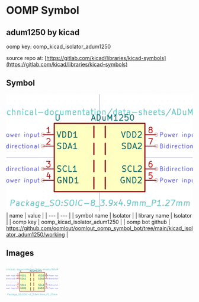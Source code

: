 # OOMP Symbol  
## adum1250  by kicad  
  
oomp key: oomp_kicad_isolator_adum1250  
  
source repo at: [https://gitlab.com/kicad/libraries/kicad-symbols](https://gitlab.com/kicad/libraries/kicad-symbols)  
## Symbol  
  
[![working.png](working_600.png)](working.png)  
| name | value | 
| --- | --- | 
| symbol name | Isolator | 
| library name | Isolator | 
| oomp key | oomp_kicad_isolator_adum1250 | 
| oomp bot github | https://github.com/oomlout/oomlout_oomp_symbol_bot/tree/main/kicad_isolator_adum1250/working | 
## Images  
  
[![working.png](working_140.png)](working.png)  
